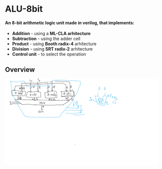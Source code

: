 <h1>ALU-8bit</h1>
<h4>An 8-bit arithmetic logic unit made in verilog, that implements:</h4>
<ul>
  <li><b>Addition</b> - using a <b>ML-CLA arhitecture</b></li>
  <li><b>Subtraction</b> - using the adder cell</li>
  <li><b>Product</b> - using <b>Booth radix-4</b> arhitecture</li>
  <li><b>Division</b> - using <b>SRT radix-2</b> arhitecture</li>
  <li><b>Control unit</b> - to select the operation</li>
</ul>
<h2>Overview</h2>
<img src="https://raw.githubusercontent.com/Emi004/ALU-8bit/refs/heads/main/design.png?token=GHSAT0AAAAAADATQGFHMINH6YFQ4FF3YRJQZ7ENOCA"/>
